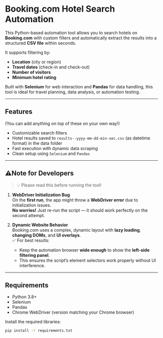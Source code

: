 # Booking.com Hotel Search Automation

This Python-based automation tool allows you to search hotels on **Booking.com** with custom filters and automatically extract the results into a structured **CSV file** within seconds.

It supports filtering by:

- **Location** (city or region)
- **Travel dates** (check-in and check-out)
- **Number of visitors**
- **Minimum hotel rating**

Built with **Selenium** for web interaction and **Pandas** for data handling, this tool is ideal for travel planning, data analysis, or automation testing.

---

## Features
(You can add anything on top of these on your own way!)

- Customizable search filters
- Hotel results saved to `results--yyyy-mm-dd-min-sec.csv` (as datetime format) in the data folder
- Fast execution with dynamic data scraping
- Clean setup using `Selenium` and `Pandas`

---

## ⚠Note for Developers

> 💡 Please read this before running the tool!

1. **WebDriver Initialization Bug**  
   On the **first run**, the app might throw a **WebDriver error** due to initialization issues.  
   **No worries!** Just re-run the script — it should work perfectly on the second attempt.

2. **Dynamic Website Behavior**  
   Booking.com uses a complex, dynamic layout with **lazy loading**, **changing DOMs**, and **UI overlays**.  
   ✅ For best results:
   - Keep the automation browser **wide enough** to show the **left-side filtering panel**.
   - This ensures the script’s element selectors work properly without UI interference.

---

## Requirements

- Python 3.8+
- Selenium
- Pandas
- Chrome WebDriver (version matching your Chrome browser)

Install the required libraries:

```bash
pip install -r requirements.txt
